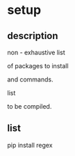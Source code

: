 # setup 

## description

non - exhaustive list

of packages to install

and commands.

list

to be compiled.

## list

pip install regex
